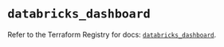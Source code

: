 # `databricks_dashboard`

Refer to the Terraform Registry for docs: [`databricks_dashboard`](https://registry.terraform.io/providers/databricks/databricks/1.84.0/docs/resources/dashboard).
